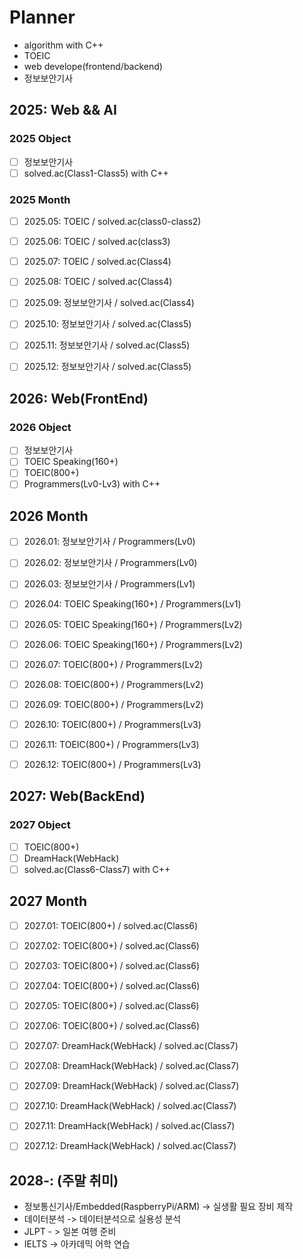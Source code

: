 # Planner
- algorithm with C++
- TOEIC
- web develope(frontend/backend)
- 정보보안기사

## 2025: Web && AI
### 2025 Object
- [ ] 정보보안기사
- [ ] solved.ac(Class1-Class5) with C++

### 2025 Month
- [ ] 2025.05: TOEIC / solved.ac(class0-class2)
- [ ] 2025.06: TOEIC / solved.ac(class3)
- [ ] 2025.07: TOEIC / solved.ac(Class4)
- [ ] 2025.08: TOEIC / solved.ac(Class4)
- [ ] 2025.09: 정보보안기사 / solved.ac(Class4)
- [ ] 2025.10: 정보보안기사 / solved.ac(Class5)
- [ ] 2025.11: 정보보안기사 / solved.ac(Class5)
- [ ] 2025.12: 정보보안기사 / solved.ac(Class5)


## 2026: Web(FrontEnd)
### 2026 Object
- [ ] 정보보안기사
- [ ] TOEIC Speaking(160+)
- [ ] TOEIC(800+)
- [ ] Programmers(Lv0-Lv3) with C++

## 2026 Month
- [ ] 2026.01: 정보보안기사 / Programmers(Lv0)
- [ ] 2026.02: 정보보안기사 / Programmers(Lv0)
- [ ] 2026.03: 정보보안기사 / Programmers(Lv1)
- [ ] 2026.04: TOEIC Speaking(160+) / Programmers(Lv1)
- [ ] 2026.05: TOEIC Speaking(160+) / Programmers(Lv2)
- [ ] 2026.06: TOEIC Speaking(160+) / Programmers(Lv2)
- [ ] 2026.07: TOEIC(800+) / Programmers(Lv2)
- [ ] 2026.08: TOEIC(800+) / Programmers(Lv2)
- [ ] 2026.09: TOEIC(800+) / Programmers(Lv2)
- [ ] 2026.10: TOEIC(800+) / Programmers(Lv3)
- [ ] 2026.11: TOEIC(800+) / Programmers(Lv3)
- [ ] 2026.12: TOEIC(800+) / Programmers(Lv3)


## 2027: Web(BackEnd)
### 2027 Object
- [ ] TOEIC(800+)
- [ ] DreamHack(WebHack)
- [ ] solved.ac(Class6-Class7) with C++

## 2027 Month
- [ ] 2027.01: TOEIC(800+) / solved.ac(Class6)
- [ ] 2027.02: TOEIC(800+) / solved.ac(Class6)
- [ ] 2027.03: TOEIC(800+) / solved.ac(Class6)
- [ ] 2027.04: TOEIC(800+) / solved.ac(Class6)
- [ ] 2027.05: TOEIC(800+) / solved.ac(Class6)
- [ ] 2027.06: TOEIC(800+) / solved.ac(Class6)
- [ ] 2027.07: DreamHack(WebHack) / solved.ac(Class7)
- [ ] 2027.08: DreamHack(WebHack) / solved.ac(Class7)
- [ ] 2027.09: DreamHack(WebHack) / solved.ac(Class7)
- [ ] 2027.10: DreamHack(WebHack) / solved.ac(Class7)
- [ ] 2027.11: DreamHack(WebHack) / solved.ac(Class7)
- [ ] 2027.12: DreamHack(WebHack) / solved.ac(Class7)


## 2028-: (주말 취미)
- 정보통신기사/Embedded(RaspberryPi/ARM) -> 실생활 필요 장비 제작
- 데이터분석 -> 데이터분석으로 실용성 분석
- JLPT - > 일본 여행 준비
- IELTS -> 아카데믹 어학 연습